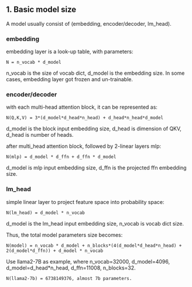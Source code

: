 

## 1. Basic model size
A model usually consist of (embedding, encoder/decoder, lm_head).
### embedding 
embedding layer is a look-up table, with parameters:

    N = n_vocab * d_model

n_vocab is the size of vocab dict, d_model is the embedding size. 
In some cases, embedding layer got frozen and un-trainable.

### encoder/decoder
with each multi-head attention block, it can be represented as:

    N(Q,K,V) = 3*(d_model*d_head*n_head) + d_head*n_head*d_model 

d_model is the block input embedding size, d_head is dimension of 
QKV, d_head is number of heads.

after multi_head attention block, followed by 2-linear layers mlp:

    N(mlp) = d_model * d_ffn + d_ffn * d_model

d_model is mlp input embedding size, d_ffn is the projected ffn 
embedding size.

### lm_head
simple linear layer to project feature space into probability space:

    N(lm_head) = d_model * n_vocab

d_model is the lm_head input embedding size, n_vocab is vocab dict size.

Thus, the total model parameters size becomes:

    N(model) = n_vocab * d_model + n_blocks*(4(d_model*d_head*n_head) + 2(d_model*d_ffn)) + d_model * n_vocab

Use llama2-7B as example, where n_vocab=32000, d_model=4096, d_model=d_head*n_head,
d_ffn=11008, n_blocks=32. 

    N(llama2-7b) = 6738149376, almost 7b parameters.

